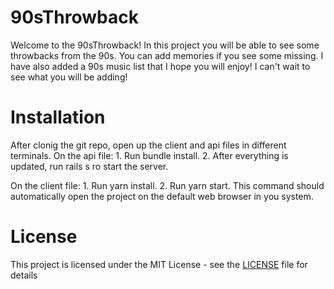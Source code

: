# 90sThrowback

Welcome to the 90sThrowback! In this project you will be able to see some throwbacks from the 90s. You can add memories if you see some missing. I have also added a 90s music list that I hope you will enjoy! I can't wait to see what you will be adding!

# Installation

After clonig the git repo, open up the client and api files in different terminals. 
On the api file:
    1. Run bundle install.
    2. After everything is updated, run rails s ro start the server. 

On the client file:
    1. Run yarn install.
    2. Run yarn start. This command should automatically open the project on the default web browser in you system.

# License

This project is licensed under the MIT License - see the [LICENSE](https://github.com/valeriacopleman/90sThrowback/blob/main/LICENSE.TXT) file for details